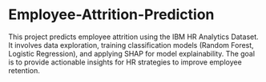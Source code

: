 # Employee-Attrition-Prediction
This project predicts employee attrition using the IBM HR Analytics Dataset. It involves data exploration, training classification models (Random Forest, Logistic Regression), and applying SHAP for model explainability. The goal is to provide actionable insights for HR strategies to improve employee retention.
